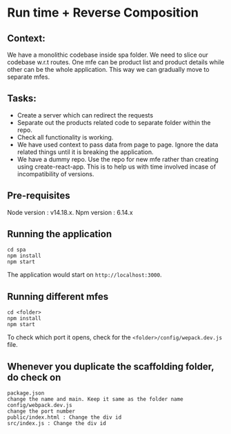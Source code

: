 # Run time + Reverse Composition
## Context:
We have a monolithic codebase inside spa folder. We need to slice our codebase w.r.t routes. One mfe can be product list and product details while other can be the whole application. This way we can gradually move to separate mfes.

## Tasks:
- Create a server which can redirect the requests
- Separate out the products related code to separate folder within the repo.
- Check all functionality is working.
- We have used context to pass data from page to page. Ignore the data related things until it is breaking the application.
- We have a dummy repo. Use the repo for new mfe rather than creating using create-react-app. This is to help us with time involved incase of incompatibility of versions.

## Pre-requisites
Node version : v14.18.x. 
Npm version : 6.14.x

## Running the application
```
cd spa
npm install
npm start
```

The application would start on `http://localhost:3000`.

## Running different mfes
```
cd <folder>
npm install
npm start
```

To check which port it opens, check for the `<folder>/config/wepack.dev.js` file.
## Whenever you duplicate the scaffolding folder, do check on
```
package.json
change the name and main. Keep it same as the folder name
config/webpack.dev.js
change the port number
public/index.html : Change the div id
src/index.js : Change the div id
```
